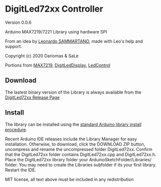 DigitLed72xx Controller
=======================

Version 0.0.6

Arduino MAX7219/7221 Library using hardware SPI

From an idea by [Leonardo SAMMARTANO](https://github.com/SaLeeC), made with Leo's help and support.

Copyright (c) 2020 Dariomas & SaLe

Portions from [MAX7219](https://github.com/csdexter/MAX7219), [DigitLedDisplay](https://github.com/ozhantr/DigitLedDisplay), [LedControl](https://github.com/wayoda/LedControl)

Download
--------

The lastest binary version of the Library is always available from the
[DigitLed72xx Release Page](https://github.com/dariomas/DigitLed72xx/releases)

Install
-------

The library can be installed using the [standard Arduino library install procedure](http://arduino.cc/en/Guide/Libraries).

Recent Arduino IDE releases include the Library Manager for easy installation. Otherwise, to download, click the DOWNLOAD ZIP button, uncompress and rename the uncompressed folder DigitLed72xx. Confirm that the DigitLed72xx folder contains DigitLed72xx.cpp and DigitLed72xx.h. Place the DigitLed72xx library folder your ArduinoSketchFolder/Libraries/ folder. You may need to create the Libraries subfolder if its your first library. Restart the IDE.

MIT license, all text above must be included in any redistribution
